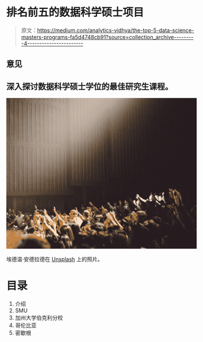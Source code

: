 # 排名前五的数据科学硕士项目

> 原文：<https://medium.com/analytics-vidhya/the-top-5-data-science-masters-programs-fa5d4748cb91?source=collection_archive---------4----------------------->

## 意见

## 深入探讨数据科学硕士学位的最佳研究生课程。

![](img/0c824f2923ba1fe8bdd07b195cd52f14.png)

埃德温·安德拉德在 [Unsplash](https://unsplash.com/s/photos/university?utm_source=unsplash&utm_medium=referral&utm_content=creditCopyText) 上的照片。

# 目录

1.  介绍
2.  SMU
3.  加州大学伯克利分校
4.  哥伦比亚
5.  密歇根